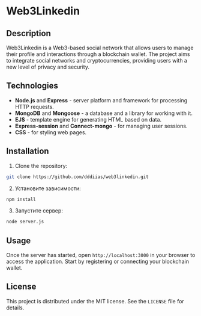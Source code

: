 # Web3Linkedin

## Description

Web3Linkedin is a Web3-based social network that allows users to manage their profile and interactions through a blockchain wallet. The project aims to integrate social networks and cryptocurrencies, providing users with a new level of privacy and security.

## Technologies

- **Node.js** and **Express** - server platform and framework for processing HTTP requests.
- **MongoDB** and **Mongoose** - a database and a library for working with it.
- **EJS** - template engine for generating HTML based on data.
- **Express-session** and **Connect-mongo** - for managing user sessions.
- **CSS** - for styling web pages.

## Installation

1. Clone the repository:
```bash
git clone https://github.com/dddiias/web3linkedin.git
```

2. Установите зависимости:
```bash
npm install
```

3. Запустите сервер:
```bash
node server.js
```

## Usage

Once the server has started, open `http://localhost:3000` in your browser to access the application. Start by registering or connecting your blockchain wallet.

## License

This project is distributed under the MIT license. See the `LICENSE` file for details.
